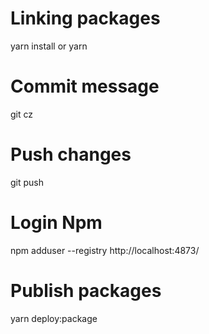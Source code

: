 # Linking packages
yarn install or yarn

# Commit message
git cz 

# Push changes
git push

# Login Npm
npm adduser --registry http://localhost:4873/
# Publish packages
yarn deploy:package